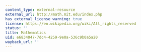```yaml
---
content_type: external-resource
external_url: http://math.mit.edu/index.php
has_external_license_warning: true
license: https://en.wikipedia.org/wiki/All_rights_reserved
status: ''
title: Mathematics
uid: e6834047-7dc4-4259-9e0a-536c9b0a5a20
wayback_url: ''
---
```

